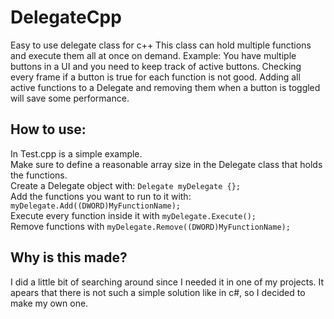 # DelegateCpp
Easy to use delegate class for c++
This class can hold multiple functions and execute them all at once on demand.
Example: You have multiple buttons in a UI and you need to keep track of active buttons.
Checking every frame if a button is true for each function is not good. Adding all active functions to a Delegate and removing them when a button is toggled will save some performance.

## How to use:
In Test.cpp is a simple example.                
Make sure to define a reasonable array size in the Delegate class that holds the functions.                                
Create a Delegate object with: ```Delegate myDelegate {};```                                                     
Add the functions you want to run to it with: ```myDelegate.Add((DWORD)MyFunctionName);```                                    
Execute every function inside it with ```myDelegate.Execute();```                                       
Remove functions with ```myDelegate.Remove((DWORD)MyFunctionName);```                                            

## Why is this made?
I did a little bit of searching around since I needed it in one of my projects. It apears that there is not such a simple solution like in c#, so I decided to make my own one.
